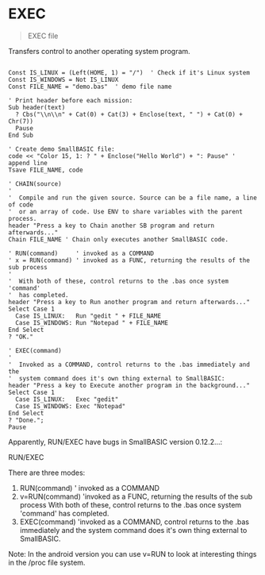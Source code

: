 # EXEC

> EXEC file

Transfers control to another operating system program.

~~~

Const IS_LINUX = (Left(HOME, 1) = "/")  ' Check if it's Linux system
Const IS_WINDOWS = Not IS_LINUX
Const FILE_NAME = "demo.bas"  ' demo file name

' Print header before each mission:
Sub header(text)
  ? Cbs("\\n\\n" + Cat(0) + Cat(3) + Enclose(text, " ") + Cat(0) + Chr(7))
  Pause
End Sub

' Create demo SmallBASIC file:
code << "Color 15, 1: ? " + Enclose("Hello World") + ": Pause" ' append line
Tsave FILE_NAME, code

' CHAIN(source)
'
'  Compile and run the given source. Source can be a file name, a line of code
'  or an array of code. Use ENV to share variables with the parent process.
header "Press a key to Chain another SB program and return afterwards..."
Chain FILE_NAME ' Chain only executes another SmallBASIC code.

' RUN(command)     ' invoked as a COMMAND
' x = RUN(command) ' invoked as a FUNC, returning the results of the sub process
'
'  With both of these, control returns to the .bas once system 'command'
'  has completed.
header "Press a key to Run another program and return afterwards..."
Select Case 1
  Case IS_LINUX:   Run "gedit " + FILE_NAME
  Case IS_WINDOWS: Run "Notepad " + FILE_NAME
End Select
? "OK."

' EXEC(command)
'
'  Invoked as a COMMAND, control returns to the .bas immediately and the
'  system command does it's own thing external to SmallBASIC:
header "Press a key to Execute another program in the background..."
Select Case 1
  Case IS_LINUX:   Exec "gedit"
  Case IS_WINDOWS: Exec "Notepad"
End Select
? "Done.";
Pause

~~~

Apparently, RUN/EXEC have bugs in SmallBASIC version 0.12.2...:

RUN/EXEC

There are three modes:
1. RUN(command) ' invoked as a COMMAND
2. v=RUN(command) 'invoked as a FUNC, returning the results of the sub process
With both of these, control returns to the .bas once system 'command' has completed.
3. EXEC(command) 'invoked as a COMMAND, control returns to the .bas immediately and the system command does it's own thing external to SmallBASIC.

Note: In the android version you can use v=RUN to look at interesting things in the /proc file system.


